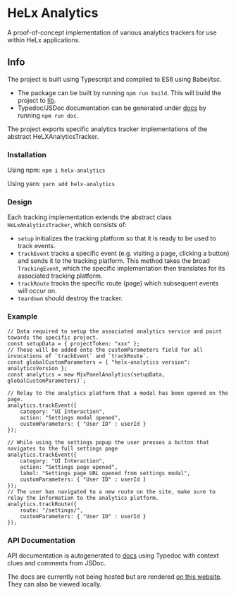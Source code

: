 # HeLx Analytics
A proof-of-concept implementation of various analytics trackers for use within HeLx applications.

## Info
The project is built using Typescript and compiled to ES6 using Babel/tsc.
- The package can be built by running `npm run build`. This will build the project to [lib](./lib).
- Typedoc/JSDoc documentation can be generated under [docs](./docs) by running `npm run doc`.

The project exports specific analytics tracker implementations of the abstract HeLXAnalyticsTracker.

### Installation
Using npm:
`npm i helx-analytics`

Using yarn:
`yarn add helx-analytics`

### Design
Each tracking implementation extends the abstract class `HeLxAnalyticsTracker`, which consists of:
- `setup` initializes the tracking platform so that it is ready to be used to track events.
- `trackEvent` tracks a specific event (e.g. visiting a page, clicking a button) and sends it to
  the tracking platform. This method takes the broad `TrackingEvent`, which the specific implementation then
  translates for its associated tracking platform.
- `trackRoute` tracks the specific route (page) which subsequent events will occur on.
- `teardown` should destroy the tracker.

### Example
```
// Data required to setup the associated analytics service and point towards the specific project.
const setupData = { projectToken: "xxx" };
// These will be added onto the customParameters field for all invocations of `trackEvent` and `trackRoute`.
const globalCustomParameters = { "helx-analytics version": analyticsVersion };
const analytics = new MixPanelAnalytics(setupData, globalCustomParameters)`;
```
```
// Relay to the analytics platform that a modal has been opened on the page.
analytics.trackEvent({
    category: "UI Interaction",
    action: "Settings modal opened",
    customParameters: { "User ID" : userId }
});
```
```
// While using the settings popup the user presses a button that navigates to the full settings page
analytics.trackEvent({
    category: "UI Interaction",
    action: "Settings page opened",
    label: "Settings page URL opened from settings modal",
    customParameters: { "User ID" : userId }
});
// The user has navigated to a new route on the site, make sure to relay the information to the analytics platform.
analytics.trackRoute({
    route: "/settings/",
    customParameters: { "User ID" : userId }
});
```

### API Documentation
API documentation is autogenerated to [docs](./docs) using Typedoc with context clues and comments from JSDoc.

The docs are currently not being hosted but are rendered [on this website](https://htmlpreview.github.io/?https://github.com/frostyfan109/helx-analytics-poc/blob/master/docs/index.html). They can also be viewed locally. 